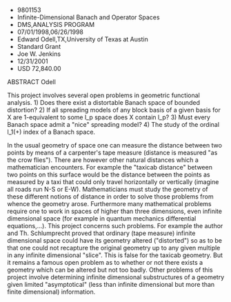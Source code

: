 
* 9801153
* Infinite-Dimensional Banach and Operator Spaces
* DMS,ANALYSIS PROGRAM
* 07/01/1998,06/26/1998
* Edward Odell,TX,University of Texas at Austin
* Standard Grant
* Joe W. Jenkins
* 12/31/2001
* USD 72,840.00

ABSTRACT Odell

This project involves several open problems in geometric functional analysis. 1)
Does there exist a distortable Banach space of bounded distortion? 2) If all
spreading models of any block basis of a given basis for X are 1-equivalent to
some l_p space does X contain l_p? 3) Must every Banach space admit a "nice"
spreading model? 4) The study of the ordinal l_1(+) index of a Banach space.

In the usual geometry of space one can measure the distance between two points
by means of a carpenter's tape measure (distance is measured "as the crow
flies"). There are however other natural distances which a mathematician
encounters. For example the "taxicab distance" between two points on this
surface would be the distance between the points as measured by a taxi that
could only travel horizontally or vertically (imagine all roads run N-S or E-W).
Mathematicians must study the geometry of these different notions of distance in
order to solve those problems from whence the geometry arose. Furthermore many
mathematical problems require one to work in spaces of higher than three
dimensions, even infinite dimensional space (for example in quantum mechanics
differential equations,...). This project concerns such problems. For example
the author and Th. Schlumprecht proved that ordinary (tape measure) infinite
dimensional space could have its geometry altered ("distorted") so as to be that
one could not recapture the original geometry up to any given multiple in any
infinite dimensional "slice". This is false for the taxicab geometry. But it
remains a famous open problem as to whether or not there exists a geometry which
can be altered but not too badly. Other problems of this project involve
determining infinite dimensional substructures of a geometry given limited
"asymptotical" (less than infinite dimensional but more than finite dimensional)
information.
